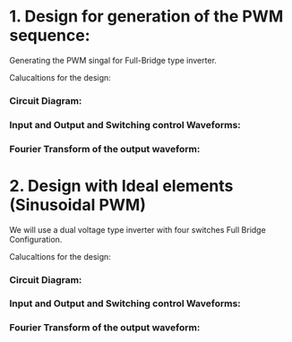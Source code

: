# 1. Design for generation of the PWM sequence:
Generating the PWM singal for Full-Bridge type inverter.


Calucaltions for the design:


### Circuit Diagram:


### Input and Output and Switching control Waveforms:


### Fourier Transform of the output waveform:


# 2. Design with Ideal elements (Sinusoidal PWM)
We will use a dual voltage type inverter with four switches Full Bridge Configuration.

Calucaltions for the design:


### Circuit Diagram:


### Input and Output and Switching control Waveforms:


### Fourier Transform of the output waveform:
